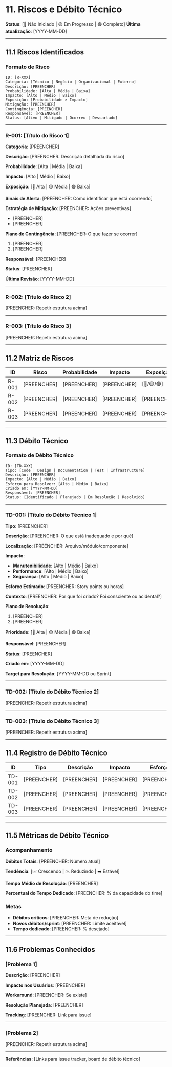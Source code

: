 # 11. Riscos e Débito Técnico
<!-- markdownlint-disable MD012 MD029 MD031 MD032 MD036 -->

**Status**: [🔴 Não Iniciado | 🟡 Em Progresso | 🟢 Completo]
**Última atualização**: [YYYY-MM-DD]

---

## 11.1 Riscos Identificados

### Formato de Risco

```text
ID: [R-XXX]
Categoria: [Técnico | Negócio | Organizacional | Externo]
Descrição: [PREENCHER]
Probabilidade: [Alta | Média | Baixa]
Impacto: [Alto | Médio | Baixo]
Exposição: [Probabilidade × Impacto]
Mitigação: [PREENCHER]
Contingência: [PREENCHER]
Responsável: [PREENCHER]
Status: [Ativo | Mitigado | Ocorreu | Descartado]
```

---

### R-001: [Título do Risco 1]

**Categoria**: [PREENCHER]

**Descrição**: [PREENCHER: Descrição detalhada do risco]

**Probabilidade**: [Alta | Média | Baixa]

**Impacto**: [Alto | Médio | Baixo]

**Exposição**: [🔴 Alta | 🟡 Média | 🟢 Baixa]

**Sinais de Alerta**: [PREENCHER: Como identificar que está ocorrendo]

**Estratégia de Mitigação**:
[PREENCHER: Ações preventivas]

- [PREENCHER]
- [PREENCHER]

**Plano de Contingência**:
[PREENCHER: O que fazer se ocorrer]

1. [PREENCHER]
2. [PREENCHER]

**Responsável**: [PREENCHER]

**Status**: [PREENCHER]

**Última Revisão**: [YYYY-MM-DD]

---

### R-002: [Título do Risco 2]

[PREENCHER: Repetir estrutura acima]

---

### R-003: [Título do Risco 3]

[PREENCHER: Repetir estrutura acima]

---

## 11.2 Matriz de Riscos

| ID | Risco | Probabilidade | Impacto | Exposição | Status |
|----|-------|---------------|---------|-----------|--------|
| R-001 | [PREENCHER] | [PREENCHER] | [PREENCHER] | [🔴/🟡/🟢] | [PREENCHER] |
| R-002 | [PREENCHER] | [PREENCHER] | [PREENCHER] | [PREENCHER] | [PREENCHER] |
| R-003 | [PREENCHER] | [PREENCHER] | [PREENCHER] | [PREENCHER] | [PREENCHER] |

---

## 11.3 Débito Técnico

### Formato de Débito Técnico

```text
ID: [TD-XXX]
Tipo: [Code | Design | Documentation | Test | Infrastructure]
Descrição: [PREENCHER]
Impacto: [Alto | Médio | Baixo]
Esforço para Resolver: [Alto | Médio | Baixo]
Criado em: [YYYY-MM-DD]
Responsável: [PREENCHER]
Status: [Identificado | Planejado | Em Resolução | Resolvido]
```

---

### TD-001: [Título do Débito Técnico 1]

**Tipo**: [PREENCHER]

**Descrição**: [PREENCHER: O que está inadequado e por quê]

**Localização**: [PREENCHER: Arquivo/módulo/componente]

**Impacto**:

- **Manutenibilidade**: [Alto | Médio | Baixo]
- **Performance**: [Alto | Médio | Baixo]
- **Segurança**: [Alto | Médio | Baixo]

**Esforço Estimado**: [PREENCHER: Story points ou horas]

**Contexto**: [PREENCHER: Por que foi criado? Foi consciente ou acidental?]

**Plano de Resolução**:

1. [PREENCHER]
2. [PREENCHER]

**Prioridade**: [🔴 Alta | 🟡 Média | 🟢 Baixa]

**Responsável**: [PREENCHER]

**Status**: [PREENCHER]

**Criado em**: [YYYY-MM-DD]

**Target para Resolução**: [YYYY-MM-DD ou Sprint]

---

### TD-002: [Título do Débito Técnico 2]

[PREENCHER: Repetir estrutura acima]

---

### TD-003: [Título do Débito Técnico 3]

[PREENCHER: Repetir estrutura acima]

---

## 11.4 Registro de Débito Técnico

| ID | Tipo | Descrição | Impacto | Esforço | Prioridade | Status |
|----|------|-----------|---------|---------|------------|--------|
| TD-001 | [PREENCHER] | [PREENCHER] | [PREENCHER] | [PREENCHER] | [🔴/🟡/🟢] | [PREENCHER] |
| TD-002 | [PREENCHER] | [PREENCHER] | [PREENCHER] | [PREENCHER] | [PREENCHER] | [PREENCHER] |
| TD-003 | [PREENCHER] | [PREENCHER] | [PREENCHER] | [PREENCHER] | [PREENCHER] | [PREENCHER] |

---

## 11.5 Métricas de Débito Técnico

### Acompanhamento

**Débitos Totais**: [PREENCHER: Número atual]

**Tendência**: [📈 Crescendo | 📉 Reduzindo | ➡️ Estável]

**Tempo Médio de Resolução**: [PREENCHER]

**Percentual do Tempo Dedicado**: [PREENCHER: % da capacidade do time]

### Metas

- **Débitos críticos**: [PREENCHER: Meta de redução]
- **Novos débitos/sprint**: [PREENCHER: Limite aceitável]
- **Tempo dedicado**: [PREENCHER: % desejado]

---

## 11.6 Problemas Conhecidos

### [Problema 1]

**Descrição**: [PREENCHER]

**Impacto nos Usuários**: [PREENCHER]

**Workaround**: [PREENCHER: Se existe]

**Resolução Planejada**: [PREENCHER]

**Tracking**: [PREENCHER: Link para issue]

---

### [Problema 2]

[PREENCHER: Repetir estrutura acima]

---

**Referências**: [Links para issue tracker, board de débito técnico]
